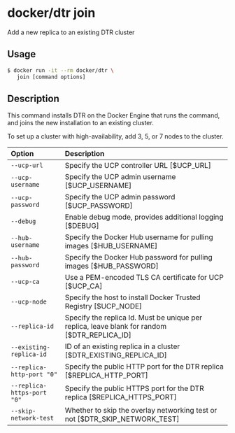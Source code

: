 <!--[metadata]>
+++
title = "join"
description = "Docker Trusted Registry join command reference."
keywords = ["docker, registry, reference, join"]
[menu.main]
parent="dtr_menu_reference"
identifier="dtr_reference_join"
+++
<![end-metadata]-->

# docker/dtr join

Add a new replica to an existing DTR cluster

## Usage

```bash
$ docker run -it --rm docker/dtr \
   join [command options]
```

## Description

This command installs DTR on the Docker Engine that runs the command,
and joins the new installation to an existing cluster.

To set up a cluster with high-availability, add 3, 5, or 7 nodes to
the cluster.


| Option                     | Description                                                                                  |
|:---------------------------|:---------------------------------------------------------------------------------------------|
| `--ucp-url`                | Specify the UCP controller URL [$UCP_URL]                                                    |
| `--ucp-username`           | Specify the UCP admin username [$UCP_USERNAME]                                               |
| `--ucp-password`           | Specify the UCP admin password [$UCP_PASSWORD]                                               |
| `--debug`                  | Enable debug mode, provides additional logging [$DEBUG]                                      |
| `--hub-username`           | Specify the Docker Hub username for pulling images [$HUB_USERNAME]                           |
| `--hub-password`           | Specify the Docker Hub password for pulling images [$HUB_PASSWORD]                           |
| `--ucp-ca`                 | Use a PEM-encoded TLS CA certificate for UCP [$UCP_CA]                                       |
| `--ucp-node`               | Specify the host to install Docker Trusted Registry [$UCP_NODE]                              |
| `--replica-id`             | Specify the replica Id. Must be unique per replica, leave blank for random [$DTR_REPLICA_ID] |
| `--existing-replica-id`    | ID of an existing replica in a cluster [$DTR_EXISTING_REPLICA_ID]                            |
| `--replica-http-port "0"`  | Specify the public HTTP port for the DTR replica [$REPLICA_HTTP_PORT]                        |
| `--replica-https-port "0"` | Specify the public HTTPS port for the DTR replica [$REPLICA_HTTPS_PORT]                      |
| `--skip-network-test`      | Whether to skip the overlay networking test or not [$DTR_SKIP_NETWORK_TEST]                  |
